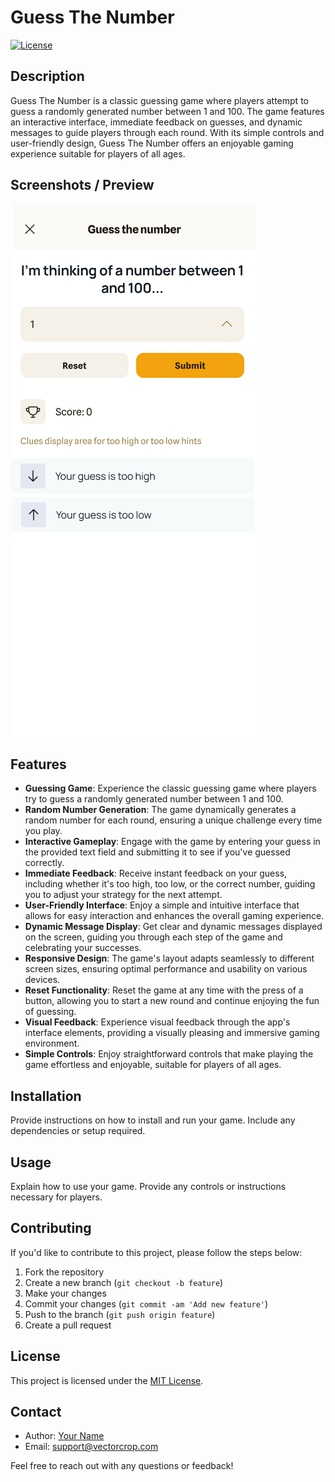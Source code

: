 # Guess The Number

[![License](https://img.shields.io/badge/license-MIT-blue.svg)](https://opensource.org/licenses/MIT)

## Description

Guess The Number is a classic guessing game where players attempt to guess a randomly generated number between 1 and 100. The game features an interactive interface, immediate feedback on guesses, and dynamic messages to guide players through each round. With its simple controls and user-friendly design, Guess The Number offers an enjoyable gaming experience suitable for players of all ages.

## Screenshots / Preview

![Game Screenshot](screenshot.png)

## Features

- **Guessing Game**: Experience the classic guessing game where players try to guess a randomly generated number between 1 and 100.
- **Random Number Generation**: The game dynamically generates a random number for each round, ensuring a unique challenge every time you play.
- **Interactive Gameplay**: Engage with the game by entering your guess in the provided text field and submitting it to see if you've guessed correctly.
- **Immediate Feedback**: Receive instant feedback on your guess, including whether it's too high, too low, or the correct number, guiding you to adjust your strategy for the next attempt.
- **User-Friendly Interface**: Enjoy a simple and intuitive interface that allows for easy interaction and enhances the overall gaming experience.
- **Dynamic Message Display**: Get clear and dynamic messages displayed on the screen, guiding you through each step of the game and celebrating your successes.
- **Responsive Design**: The game's layout adapts seamlessly to different screen sizes, ensuring optimal performance and usability on various devices.
- **Reset Functionality**: Reset the game at any time with the press of a button, allowing you to start a new round and continue enjoying the fun of guessing.
- **Visual Feedback**: Experience visual feedback through the app's interface elements, providing a visually pleasing and immersive gaming environment.
- **Simple Controls**: Enjoy straightforward controls that make playing the game effortless and enjoyable, suitable for players of all ages.

## Installation

Provide instructions on how to install and run your game. Include any dependencies or setup required.

## Usage

Explain how to use your game. Provide any controls or instructions necessary for players.

## Contributing

If you'd like to contribute to this project, please follow the steps below:

1. Fork the repository
2. Create a new branch (`git checkout -b feature`)
3. Make your changes
4. Commit your changes (`git commit -am 'Add new feature'`)
5. Push to the branch (`git push origin feature`)
6. Create a pull request

## License

This project is licensed under the [MIT License](LICENSE).

## Contact

- Author: [Your Name](https://github.com/shabeer-dev)
- Email: support@vectorcrop.com

Feel free to reach out with any questions or feedback!
